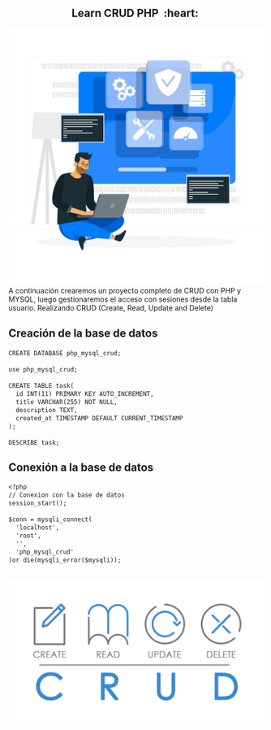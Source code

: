 <h2 align="center">Learn CRUD PHP &nbsp;:heart:&nbsp;</h2>

![php](./images/crud2.jpg)
A continuación crearemos un proyecto completo de CRUD con PHP y MYSQL, luego gestionaremos el acceso con sesiones desde la tabla usuario.
Realizando CRUD (Create, Read, Update and Delete)

## Creación de la base de datos

```
CREATE DATABASE php_mysql_crud;

use php_mysql_crud;

CREATE TABLE task(
  id INT(11) PRIMARY KEY AUTO_INCREMENT,
  title VARCHAR(255) NOT NULL,
  description TEXT,
  created_at TIMESTAMP DEFAULT CURRENT_TIMESTAMP
);

DESCRIBE task;

```

## Conexión a la base de datos

```
<?php
// Conexion con la base de datos
session_start();

$conn = mysqli_connect(
  'localhost',
  'root',
  '',
  'php_mysql_crud'
)or die(mysqli_error($mysqli));


```
![php](./images/crud.jpg)
